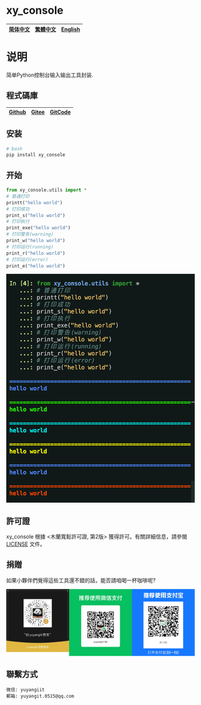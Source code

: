 # xy_console

| [简体中文](../README.md)         | [繁體中文](./README.zh-hant.md)        |                      [English](./README.en.md)          |
| ----------- | -------------|---------------------------------------|

# 说明
简单Python控制台输入输出工具封装.

## 程式碼庫

| [Github](https://github.com/xy-base/xy_console.git)         | [Gitee](https://gitee.com/xy-opensource/xy_console.git)        |                      [GitCode](https://gitcode.com/xy-opensource/xy_console.git)          |
| ----------- | -------------|---------------------------------------|


## 安装
```bash
# bash
pip install xy_console
```

## 开始

```python
from xy_console.utils import *
# 普通打印
printt("hello world")
# 打印成功
print_s("hello world")
# 打印执行
print_exe("hello world")
# 打印警告(warning)
print_w("hello world")
# 打印运行(running)
print_r("hello world")
# 打印运行(error)
print_e("hello world")
```

![运行结果](./image.png)

## 許可證
xy_console 根據 <木蘭寬鬆許可證, 第2版> 獲得許可。有關詳細信息，請參閱 [LICENSE](../LICENSE) 文件。

## 捐贈

如果小夥伴們覺得這些工具還不錯的話，能否請咱喝一杯咖啡呢?  

![Pay-Total](./Pay-Total.png)

## 聯繫方式

```
微信: yuyangiit
郵箱: yuyangit.0515@qq.com
```